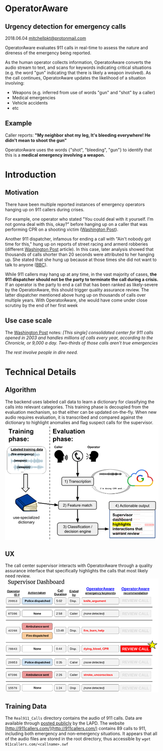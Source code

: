 # OperatorAware
## Urgency detection for emergency calls
2018.06.04
mitchellpkt@protonmail.com

OperatorAware evaluates 911 calls in real-time to assess the nature and direness of the emergency being reported.

As the human operator collects information, OperatorAware converts the audio stream to text, and scans for keywords indicating critical situations (e.g. the word "gun" indicating that there is likely a weapon involved). As the call continues, OperatorAware updates the likelihood of a situation involving:
-  Weapons (e.g. inferred from use of words "gun" and "shot" by a caller)
-  Medical emergencies 
-  Vehicle accidents
-  etc

## Example
Caller reports: **"My neighbor shot my leg, It's bleeding everywhere! He didn't mean to shoot the gun"** 

OperatorAware uses the words {"shot", "bleeding", "gun"} to identify that this is a **medical emergency involving a weapon.**

# Introduction

## Motivation
There have been multiple reported instances of emergency operators hanging up on 911 callers during crises. 

For example, one operator who stated "You could deal with it yourself. I’m not gonna deal with this, okay?” before hanging up on a caller that was performing CPR on a shooting victim ([Washington Post](https://www.washingtonpost.com/news/post-nation/wp/2015/07/29/deal-with-it-yourself-911-dispatcher-tells-panicked-caller-with-dying-friend/?utm_term=.eea24de1e5f3)). 

Another 911 dispatcher, infamous for ending a call with "Ain't nobody got time for this," hung up on reports of street racing and armerd robberies (different [Washington Post](https://www.washingtonpost.com/news/post-nation/wp/2018/04/19/911-dispatcher-jailed-houston-woman-hung-up-on-thousands-of-callers/?noredirect=on&utm_term=.b4bb2b6e8f37) article). In this case, later analysis showed that thousands of calls shorter than 20 seconds were attributed to her hanging up. She stated that she hung up because at those times she did not want to talk to anyone ([BBC](http://www.bbc.com/news/world-us-canada-43822504)).

While 911 callers may hang up at any time, in the vast majority of cases, **the 911 dispatcher should not be the party to terminate the call during a crisis.** If an operator is the party to end a call that has been ranked as likely-severe by the OperatorAware, this should trigger quality assurance review. The latter dispatcher mentioned above hung up on thousands of calls over multiple years. With OperatorAware, she would have come under close scrutiny by the end of her first week

## Use case scale
The [Washington Post](https://www.washingtonpost.com/news/post-nation/wp/2018/04/19/911-dispatcher-jailed-houston-woman-hung-up-on-thousands-of-callers/?noredirect=on&utm_term=.d2fbe079869a) notes: *[This single] consolidated center for 911 calls opened in 2003 and handles millions of calls every year, according to the Chronicle, or 9,000 a day. Two-thirds of those calls aren’t true emergencies*

*The rest involve people in dire need.*

# Technical Details 
## Algorithm
The backend uses labeled call data to learn a dictionary for classifying the calls into relevant categories. This training phase is decoupled from the evaluation mechanism, so that either can be updated on-the-fly. When new audio requires evaluation, it is transcribed and compared against the dictionary to highlight anomalies and flag suspect calls for the supervisor.
![images/algo3.png](images/algo3.png)


## UX
The call center supervisor interacts with OperatorAware through a quality assurance interface that specifically highlights the calls that most likely need review.
![images/dash.png](images/dash.png)

## Training Data
The `Real911_Calls` directory contains the audio of 911 calls. Data are available through [posted publicly](http://www.lapdonline.org/communications_division/content_basic_view/27361) by the LAPD. The website [http://911callers.com/](http://911callers.com/) contains 89 calls to 911, including both emergency and non-emergency situations. It appears that all of the audio files are stored in the root directory, thus accessible by `wget 911callers.com/<callname>.swf`


